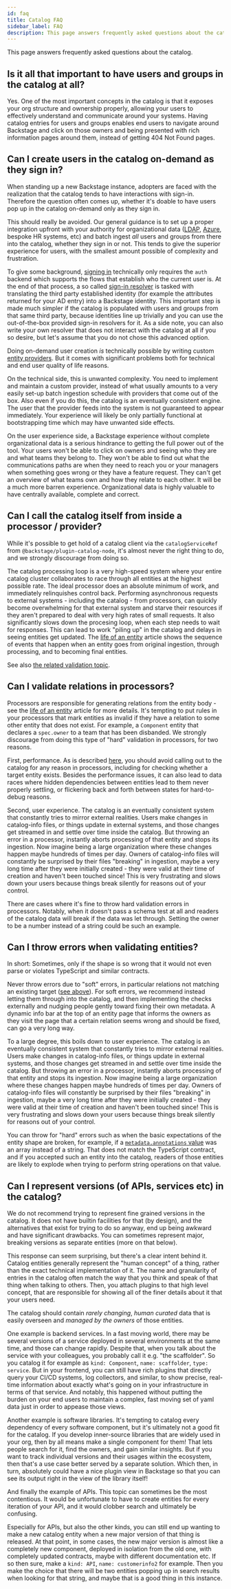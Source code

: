 ```yaml
---
id: faq
title: Catalog FAQ
sidebar_label: FAQ
description: This page answers frequently asked questions about the catalog
---
```


This page answers frequently asked questions about the catalog.

## Is it all that important to have users and groups in the catalog at all?

Yes. One of the most important concepts in the catalog is that it exposes your org structure and ownership properly, allowing your users to effectively understand and communicate around your systems. Having catalog entries for users and groups enables end users to navigate around Backstage and click on those owners and being presented with rich information pages around them, instead of getting 404 Not Found pages.

## Can I create users in the catalog on-demand as they sign in?

When standing up a new Backstage instance, adopters are faced with the realization that the catalog tends to have interactions with sign-in. Therefore the question often comes up, whether it's doable to have users pop up in the catalog on-demand only as they sign in.

This should really be avoided. Our general guidance is to set up a proper integration upfront with your authority for organizational data ([LDAP](../../integrations/ldap/org.md), [Azure](../../integrations/azure/org.md), bespoke HR systems, etc) and batch ingest _all_ users and groups from there into the catalog, whether they sign in or not. This tends to give the superior experience for users, with the smallest amount possible of complexity and frustration.

To give some background, [signing in](../../auth/index.md) technically only requires the `auth` backend which supports the flows that establish who the current user is. At the end of that process, a so called [sign-in resolver](../../auth/identity-resolver.md) is tasked with translating the third party established identity (for example the attributes returned for your AD entry) into a Backstage identity. This important step is made much simpler if the catalog is populated with users and groups from that same third party, because identities line up trivially and you can use the out-of-the-box provided sign-in resolvers for it. As a side note, you can also write your own resolver that does not interact with the catalog at all if you so desire, but let's assume that you do not chose this advanced option.

Doing on-demand user creation _is_ technically possible by writing custom [entity providers](./external-integrations.md). But it comes with significant problems both for technical and end user quality of life reasons.

On the technical side, this is unwanted complexity. You need to implement and maintain a custom provider, instead of what usually amounts to a very easily set-up batch ingestion schedule with providers that come out of the box. Also even if you do this, the catalog is an eventually consistent engine. The user that the provider feeds into the system is not guaranteed to appear immediately. Your experience will likely be only partially functional at bootstrapping time which may have unwanted side effects.

On the user experience side, a Backstage experience without complete organizational data is a serious hindrance to getting the full power out of the tool. Your users won't be able to click on owners and seeing who they are and what teams they belong to. They won't be able to find out what the communications paths are when they need to reach you or your managers when something goes wrong or they have a feature request. They can't get an overview of what teams own and how they relate to each other. It will be a much more barren experience. Organizational data is highly valuable to have centrally available, complete and correct.

## Can I call the catalog itself from inside a processor / provider?

While it's possible to get hold of a catalog client via the `catalogServiceRef` from `@backstage/plugin-catalog-node`, it's almost never the right thing to do, and we strongly discourage from doing so.

The catalog processing loop is a very high-speed system where your entire catalog cluster collaborates to race through all entities at the highest possible rate. The ideal processor does an absolute minimum of work, and immediately relinquishes control back. Performing asynchronous requests to external systems - including the catalog - from processors, can quickly become overwhelming for that external system and starve their resources if they aren't prepared to deal with very high rates of small requests. It also significantly slows down the procesing loop, when each step needs to wait for responses. This can lead to work "piling up" in the catalog and delays in seeing entities get updated. The [life of an entity](./life-of-an-entity.md) article shows the sequence of events that happen when an entity goes from original ingestion, through processing, and to becoming final entities.

See also [the related validation topic](#can-i-validate-relations-in-processors).

## Can I validate relations in processors?

Processors are responsible for generating relations from the entity body - see the [life of an entity](./life-of-an-entity.md) article for more details. It's tempting to put rules in your processors that mark entities as invalid if they have a relation to some other entity that does not exist. For example, a `Component` entity that declares a `spec.owner` to a team that has been disbanded. We strongly discourage from doing this type of "hard" validation in processors, for two reasons.

First, performance. As is described [here](#can-i-call-the-catalog-itself-from-inside-a-processor--provider), you should avoid calling out to the catalog for any reason in processors, including for checking whether a target entity exists. Besides the performance issues, it can also lead to data races where hidden dependencies between entities lead to them never properly settling, or flickering back and forth between states for hard-to-debug reasons.

Second, user experience. The catalog is an eventually consistent system that constantly tries to mirror external realities. Users make changes in catalog-info files, or things update in external systems, and those changes get streamed in and settle over time inside the catalog. But throwing an error in a processor, instantly aborts processing of that entity and stops its ingestion. Now imagine being a large organization where these changes happen maybe hundreds of times per day. Owners of catalog-info files will constantly be surprised by their files "breaking" in ingestion, maybe a very long time after they were initially created - they were valid at their time of creation and haven't been touched since! This is very frustrating and slows down your users because things break silently for reasons out of your control.

There are cases where it's fine to throw hard validation errors in processors. Notably, when it doesn't pass a schema test at all and readers of the catalog data will break if the data was let through. Setting the owner to be a number instead of a string could be such an example.

## Can I throw errors when validating entities?

In short: Sometimes, only if the shape is so wrong that it would not even parse or violates TypeScript and similar contracts.

Never throw errors due to "soft" errors, in particular relations not matching an existing target ([see above](#can-i-validate-relations-in-processors)). For soft errors, we recommend instead letting them through into the catalog, and then implementing the checks externally and nudging people gently toward fixing their own metadata. A dynamic info bar at the top of an entity page that informs the owners as they visit the page that a certain relation seems wrong and should be fixed, can go a very long way.

To a large degree, this boils down to user experience. The catalog is an eventually consistent system that constantly tries to mirror external realities. Users make changes in catalog-info files, or things update in external systems, and those changes get streamed in and settle over time inside the catalog. But throwing an error in a processor, instantly aborts processing of that entity and stops its ingestion. Now imagine being a large organization where these changes happen maybe hundreds of times per day. Owners of catalog-info files will constantly be surprised by their files "breaking" in ingestion, maybe a very long time after they were initially created - they were valid at their time of creation and haven't been touched since! This is very frustrating and slows down your users because things break silently for reasons out of your control.

You can throw for "hard" errors such as when the basic expectations of the entity shape are broken, for example, if a [`metadata.annotations` value](./descriptor-format.md#annotations-optional) was an array instead of a string. That does not match the TypeScript contract, and if you accepted such an entity into the catalog, readers of those entities are likely to explode when trying to perform string operations on that value.

## Can I represent versions (of APIs, services etc) in the catalog?

We do not recommend trying to represent fine grained versions in the catalog. It does not have builtin facilities for that (by design), and the alternatives that exist for trying to do so anyway, end up being awkward and have significant drawbacks. You can sometimes represent major, breaking versions as separate entities (more on that below).

This response can seem surprising, but there's a clear intent behind it. Catalog entities generally represent the "human concept" of a thing, rather than the exact technical implementation of it. The name and granularity of entries in the catalog often match the way that you think and speak of that thing when talking to others. Then, you attach plugins to that high level concept, that are responsible for showing all of the finer details about it that your users need.

The catalog should contain _rarely changing_, _human curated_ data that is easily overseen and _managed by the owners_ of those entities.

One example is backend services. In a fast moving world, there may be several versions of a service deployed in several environments at the same time, and those can change rapidly. Despite that, when you talk about the service with your colleagues, you probably call it e.g. "the scaffolder". So you catalog it for example as `kind: Component`, `name: scaffolder`, `type: service`. But in your frontend, you can still have rich plugins that directly query your CI/CD systems, log collectors, and similar, to show precise, real-time information about exactly what's going on in your infrastructure in terms of that service. And notably, this happened without putting the burden on your end users to maintain a complex, fast moving set of yaml data just in order to appease those views.

Another example is software libraries. It's tempting to catalog every dependency of every software component, but it's ultimately not a good fit for the catalog. If you develop inner-source libraries that are widely used in your org, then by all means make a single component for them! That lets people search for it, find the owners, and gain similar insights. But if you want to track individual versions and their usages within the ecosystem, then that's a use case better served by a separate solution. Which then, in turn, absolutely could have a nice plugin view in Backstage so that you can see its output right in the view of the library itself!

And finally the example of APIs. This topic can sometimes be the most contentious. It would be unfortunate to have to create entities for every iteration of your API, and it would clobber search and ultimately be confusing.

Especially for APIs, but also the other kinds, you can still end up wanting to make a new catalog entity when a new major version of that thing is released. At that point, in some cases, the new major version is almost like a completely new component, deployed in isolation from the old one, with completely updated contracts, maybe with different documentation etc. If so then sure, make a `kind: API`, `name: customerinfo2` for example. Then you make the choice that there will be two entities popping up in search results when looking for that string, and maybe that is a good thing in this instance.
